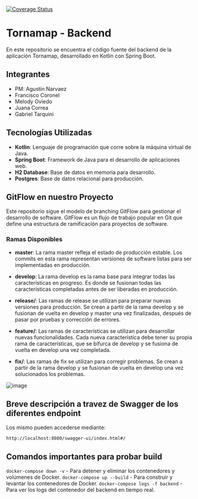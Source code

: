 [![Coverage Status](https://coveralls.io/repos/github/agusnarvaez/tornamap-backend/badge.svg?branch=master)](https://coveralls.io/github/TV3ntu/PDS-2024-backend?branch=master)

# Tornamap - Backend
En este repositorio se encuentra el código fuente del backend de la aplicación Tornamap, desarrollado en Kotlin con Spring Boot.

## Integrantes
- PM: Agustín Narvaez
- Francisco Coronel
- Melody Oviedo
- Juana Correa
- Gabriel Tarquini
## Tecnologías Utilizadas
- **Kotlin**: Lenguaje de programación que corre sobre la máquina virtual de Java.
- **Spring Boot**: Framework de Java para el desarrollo de aplicaciones web.
- **H2 Database**: Base de datos en memoria para desarrollo.
- **Postgres**: Base de datos relacional para producción.

## GitFlow en nuestro Proyecto

Este repositorio sigue el modelo de branching GitFlow para gestionar el desarrollo de software. GitFlow es un flujo de trabajo popular en Git que define una estructura de ramificación para proyectos de software.

### Ramas Disponibles

- **master**: La rama master refleja el estado de producción estable. Los commits en esta rama representan versiones de software listas para ser implementadas en producción.

- **develop**: La rama develop es la rama base para integrar todas las características en progreso. Es donde se fusionan todas las características completadas antes de ser liberadas en producción.

- **release/**: Las ramas de release se utilizan para preparar nuevas versiones para producción. Se crean a partir de la rama develop y se fusionan de vuelta en develop y master una vez finalizadas, después de pasar por pruebas y corrección de errores.

- **feature/**: Las ramas de características se utilizan para desarrollar nuevas funcionalidades. Cada nueva característica debe tener su propia rama de características, que se bifurca de develop y se fusiona de vuelta en develop una vez completada.

- **fix/**: Las ramas de fix se utilizan para corregir problemas. Se crean a partir de la rama develop y se fusionan de vuelta en develop una vez solucionados los problemas.

![image](https://github.com/TV3ntu/PDS-2024-frontend/assets/75498776/b7c98055-ef38-4276-860a-bd74b1728bd9)

## Breve descripción a travez de Swagger de los diferentes endpoint
Los mismo pueden accederse mediante:
```
http://localhost:8080/swagger-ui/index.html#/
```

## Comandos importantes para probar build
`docker-compose down -v` - Para detener y eliminar los contenedores y volúmenes de Docker.
`docker-compose up --build` - Para construir y levantar los contenedores de Docker.
`docker-compose logs -f backend` - Para ver los logs del contenedor del backend en tiempo real.
